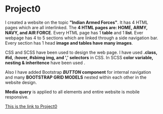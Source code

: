 # Project0

I created a website on the topic **"Indian Armed Forces"**. It has 4 HTML pages which are all interlinked. The **4 HTML pages are: HOME, ARMY, NAVY, and AIR FORCE**. Every HTML page has 1 **table** and 1 **list**. Ever webpage has 4 to 5 sections which are linked through a side navigation bar. Every section has 1 head **image and tables have many images**.

CSS and SCSS have been used to design the web page. I have used **.class, #id, :hover, #sbimg img, and ',' selectors** in CSS. In SCSS **color variable, nesting & inheritence** have been used .

Also I have added Bootstrap ***BUTTON* component** for internal navigation and many **BOOTSTRAP GRID MODELS** nested within each other in the website design.

**Media query** is applied to all elements and entire website is mobile responsive.

[This is the link to Project0](https://vs115.github.io/project0.0/Home.html)

